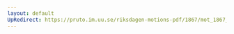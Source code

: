 ```yaml
---
layout: default
UpRedirect: https://pruto.im.uu.se/riksdagen-motions-pdf/1867/mot_1867__ak__165.pdf
---
```

